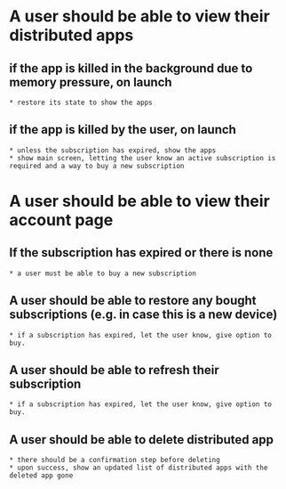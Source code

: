 # A user should be able to view their distributed apps
## if the app is killed in the background due to memory pressure, on launch
    * restore its state to show the apps

## if the app is killed by the user, on launch
    * unless the subscription has expired, show the apps
    * show main screen, letting the user know an active subscription is required and a way to buy a new subscription

# A user should be able to view their account page
## If the subscription has expired or there is none
    * a user must be able to buy a new subscription

## A user should be able to restore any bought subscriptions (e.g. in case this is a new device)
    * if a subscription has expired, let the user know, give option to buy.

## A user should be able to refresh their subscription
    * if a subscription has expired, let the user know, give option to buy.

## A user should be able to delete distributed app
	* there should be a confirmation step before deleting
	* upon success, show an updated list of distributed apps with the deleted app gone
